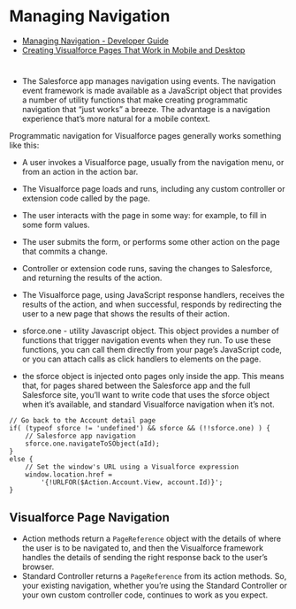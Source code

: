 # Managing Navigation
* [Managing Navigation - Developer Guide](https://developer.salesforce.com/docs/atlas.en-us.salesforce1.meta/salesforce1/vf_dev_best_practices_navigation.htm)
* [Creating Visualforce Pages That Work in Mobile and Desktop](https://developer.salesforce.com/docs/atlas.en-us.salesforce1.meta/salesforce1/vf_dev_best_practices_pages_multipurpose.htm)
#

* The Salesforce app manages navigation using events. The navigation event framework is made available as a JavaScript object that provides a number of utility functions that make creating programmatic navigation that “just works” a breeze. The advantage is a navigation experience that’s more natural for a mobile context. 

Programmatic navigation for Visualforce pages generally works something like this:
* A user invokes a Visualforce page, usually from the navigation menu, or from an action in the action bar.
* The Visualforce page loads and runs, including any custom controller or extension code called by the page.
* The user interacts with the page in some way: for example, to fill in some form values.
* The user submits the form, or performs some other action on the page that commits a change.
* Controller or extension code runs, saving the changes to Salesforce, and returning the results of the action.
* The Visualforce page, using JavaScript response handlers, receives the results of the action, and when successful, responds by redirecting the user to a new page that shows the results of their action.


* sforce.one - utility Javascript object.  This object provides a number of functions that trigger navigation events when they run. To use these functions, you can call them directly from your page’s JavaScript code, or you can attach calls as click handlers to elements on the page.

* the sforce object is injected onto pages only inside the app. This means that, for pages shared between the Salesforce app and the full Salesforce site, you’ll want to write code that uses the sforce object when it’s available, and standard Visualforce navigation when it’s not.

```apex
// Go back to the Account detail page
if( (typeof sforce != 'undefined') && sforce && (!!sforce.one) ) {
    // Salesforce app navigation
    sforce.one.navigateToSObject(aId);
}
else {
    // Set the window's URL using a Visualforce expression
    window.location.href = 
        '{!URLFOR($Action.Account.View, account.Id)}';
}

```

## Visualforce Page Navigation

* Action methods return a `PageReference` object with the details of where the user is to be navigated to, and then the Visualforce framework handles the details of sending the right response back to the user’s browser. 
* Standard Controller returns a `PageReference` from its action methods. So, your existing navigation, whether you’re using the Standard Controller or your own custom controller code, continues to work as you expect.
